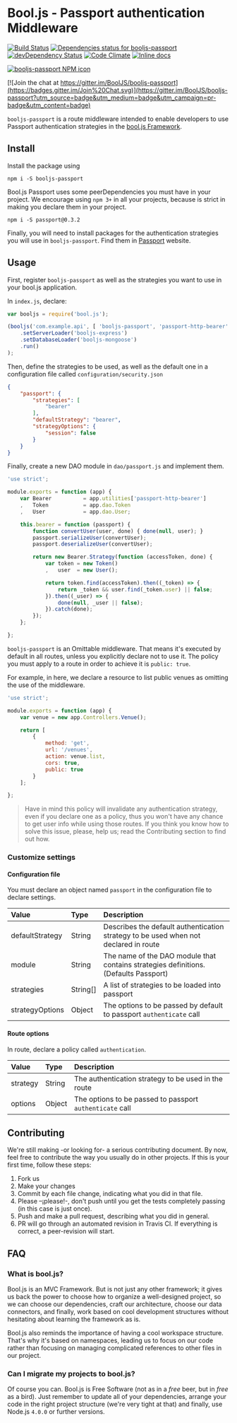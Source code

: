 # Bool.js - Passport authentication Middleware

[![Build Status](https://travis-ci.org/BoolJS/booljs-passport.svg?branch=master)](https://travis-ci.org/BoolJS/booljs-passport) [![Dependencies status for booljs-passport](https://david-dm.org/booljs/booljs-passport.svg)](https://david-dm.org/booljs/booljs-passport) [![devDependency Status](https://david-dm.org/booljs/booljs-passport/dev-status.svg)](https://david-dm.org/booljs/booljs-passport#info=devDependencies) [![Code Climate](https://codeclimate.com/github/BoolJS/booljs-passport/badges/gpa.svg)](https://codeclimate.com/github/BoolJS/booljs-passport) [![Inline docs](http://inch-ci.org/github/booljs/booljs-passport.svg?branch=master)](http://inch-ci.org/github/booljs/booljs-passport)

[![booljs-passport NPM icon](https://nodei.co/npm/@booljs/passport.png)](https://npmjs.com/package/@booljs/passport)

[![Join the chat at https://gitter.im/BoolJS/booljs-passport](https://badges.gitter.im/Join%20Chat.svg)](https://gitter.im/BoolJS/booljs-passport?utm_source=badge&utm_medium=badge&utm_campaign=pr-badge&utm_content=badge)

`booljs-passport` is a route middleware intended to enable developers to use Passport authentication strategies in the [bool.js Framework](http://booljs.co).

## Install

Install the package using

```
npm i -S booljs-passport
```

Bool.js Passport uses some peerDependencies you must have in your project. We encourage using `npm 3+` in all your projects, because is strict in making you declare them in your project.

```
npm i -S passport@0.3.2
```

Finally, you will need to install packages for the authentication strategies you will use in `booljs-passport`. Find them in [Passport](http://www.passportjs.org) website.

## Usage

First, register `booljs-passport` as well as the strategies you want to use in your bool.js application.

In `index.js`, declare:

```js
var booljs = require('bool.js');

(booljs('com.example.api', [ 'booljs-passport', 'passport-http-bearer' ])
    .setServerLoader('booljs-express')
    .setDatabaseLoader('booljs-mongoose')
    .run()
);
```

Then, define the strategies to be used, as well as the default one in a configuration file called `configuration/security.json`

```json
{
    "passport": {
        "strategies": [
            "bearer"
        ],
        "defaultStrategy": "bearer",
        "strategyOptions": {
            "session": false
        }
    }
}
```

Finally, create a new DAO module in `dao/passport.js` and implement them.

```js
'use strict';

module.exports = function (app) {
    var Bearer          = app.utilities['passport-http-bearer']
    ,   Token           = app.dao.Token
    ,   User            = app.dao.User;

    this.bearer = function (passport) {
        function convertUser(user, done) { done(null, user); }
        passport.serializeUser(convertUser);
        passport.deserializeUser(convertUser);

        return new Bearer.Strategy(function (accessToken, done) {
            var token = new Token()
            ,   user  = new User();

            return token.find(accessToken).then((_token) => {
                return _token && user.find(_token.user) || false;
            }).then((_user) => {
                done(null, _user || false);
            }).catch(done);
        });
    };

};
```

`booljs-passport` is an Omittable middleware. That means it's executed by default in all routes, unless you explicitly declare not to use it. The policy you must apply to a route in order to achieve it is `public: true`.

For example, in here, we declare a resource to list public venues as omitting the use of the middleware.

```js
'use strict';

module.exports = function (app) {
    var venue = new app.Controllers.Venue();

    return [
        {
            method: 'get',
            url: '/venues',
            action: venue.list,
            cors: true,
            public: true
        }
    ];

};
```

> Have in mind this policy will invalidate any authentication strategy, even if you declare one as a policy, thus you won't have any chance to get user info while using those routes. If you think you know how to solve this issue, please, help us; read the Contributing section to find out how.

### Customize settings

#### Configuration file

You must declare an object named `passport` in the configuration file to declare settings.

| Value           | Type       | Description                                                                          |
| :-------------- | :--------- | :----------------------------------------------------------------------------------- |
| defaultStrategy | String     | Describes the default authentication strategy to be used when not declared in route  |
| module          | String     | The name of the DAO module that contains strategies definitions. (Defaults Passport) |
| strategies      | String[]   | A list of strategies to be loaded into passport                                      |
| strategyOptions | Object     | The options to be passed by default to passport `authenticate` call                  |

#### Route options

In route, declare a policy called `authentication`.

| Value    | Type       | Description                                              |
| :------- | :--------- | :------------------------------------------------------- |
| strategy | String     | The authentication strategy to be used in the route      |
| options  | Object     | The options to be passed to passport `authenticate` call |

## Contributing

We're still making -or looking for- a serious contributing document. By now, feel free to contribute the way you usually do in other projects. If this is your first time, follow these steps:

1. Fork us
2. Make your changes
3. Commit by each file change, indicating what you did in that file.
4. Please –¡please!-, don't push until you get the tests completely passing (in this case is just once).
5. Push and make a pull request, describing what you did in general.
6. PR will go through an automated revision in Travis CI. If everything is correct, a peer-revision will start.

## FAQ

### What is bool.js?
Bool.js is an MVC Framework. But is not just any other framework; it gives us back the power to choose how to organize a well-designed project, so we can choose our dependencies, craft our architecture, choose our data connectors, and finally, work based on cool development structures without hesitating about learning the framework as is.

Bool.js also reminds the importance of having a cool workspace structure. That's why it's based on namespaces, leading us to focus on our code rather than focusing on managing complicated references to other files in our project.

### Can I migrate my projects to bool.js?
Of course you can. Bool.js is Free Software (not as in a *free* beer, but in *free* as a bird). Just remember to update all of your dependencies, arrange your code in the right project structure (we're very tight at that) and finally, use Node.js `4.0.0` or further versions.
